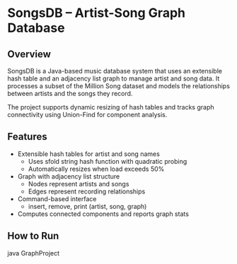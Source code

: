 # SongsDB – Artist-Song Graph Database

## Overview
SongsDB is a Java-based music database system that uses an extensible hash table and 
an adjacency list graph to manage artist and song data. It processes a subset of the 
Million Song dataset and models the relationships between artists and the songs they record.

The project supports dynamic resizing of hash tables and tracks 
graph connectivity using Union-Find for component analysis.

## Features
- Extensible hash tables for artist and song names
  - Uses sfold string hash function with quadratic probing
  - Automatically resizes when load exceeds 50%
- Graph with adjacency list structure
  - Nodes represent artists and songs
  - Edges represent recording relationships
- Command-based interface
  - insert, remove, print (artist, song, graph)
- Computes connected components and reports graph stats

## How to Run
java GraphProject <initHashSize> <commandFile>

